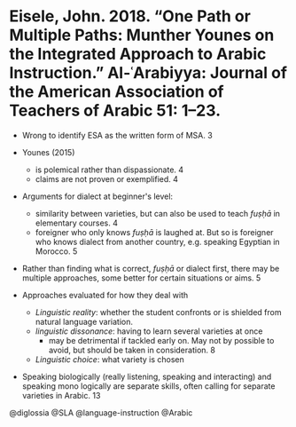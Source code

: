# Eisele, John. 2018. “One Path or Multiple Paths: Munther Younes on the Integrated Approach to Arabic Instruction.” Al-ʿArabiyya: Journal of the American Association of Teachers of Arabic 51: 1–23.

- Wrong to identify ESA as the written form of MSA. 3

- Younes (2015)
  - is polemical rather than dispassionate. 4
  - claims are not proven or exemplified. 4

- Arguments for dialect at beginner's level: 
  - similarity between varieties, but can also be used to teach *fuṣḥā* in elementary courses. 4
  - foreigner who only knows *fuṣḥā* is laughed at. But so is foreigner who knows dialect from another country, e.g. speaking Egyptian in Morocco. 5

- Rather than finding what is correct, *fuṣḥā* or dialect first, there may be multiple approaches, some better for certain situations or aims. 5

- Approaches evaluated for how they deal with
  - *Linguistic reality*: whether the student confronts or is shielded from natural language variation.
  - *linguistic dissonance*: having to learn several varieties at once
    - may be detrimental if tackled early on. May not by possible to avoid, but should be taken in consideration. 8
  - *Linguistic choice*: what variety is chosen

- Speaking biologically (really listening, speaking and interacting) and speaking mono logically are separate skills, often calling for separate varieties in Arabic. 13



@diglossia
@SLA
@language-instruction
@Arabic
